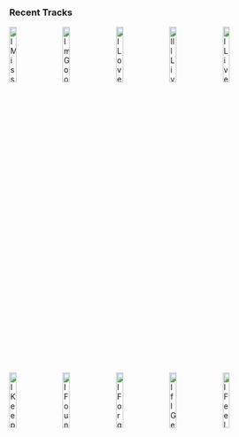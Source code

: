 ### Recent Tracks
[<img src='https://lastfm.freetls.fastly.net/i/u/300x300/21c06b1974a0b3be571fa392815b0ed9.png' width='16%' height='16%' alt='I Miss You'>](https://www.last.fm/music/embody/_/i%2bmiss%2byou)&nbsp;&nbsp;&nbsp;&nbsp;[<img src='https://lastfm.freetls.fastly.net/i/u/300x300/3b3c22493b2d0cccaba6814be80123ee.png' width='16%' height='16%' alt='Im Good'>](https://www.last.fm/music/the%2bmowgli%2527s/_/i%2527m%2bgood)&nbsp;&nbsp;&nbsp;&nbsp;[<img src='https://lastfm.freetls.fastly.net/i/u/300x300/635c844d26acc4452f214b6780c78de1.png' width='16%' height='16%' alt='I Love Yous'>](https://www.last.fm/music/hailee%2bsteinfeld/_/i%2blove%2byou%2527s)&nbsp;&nbsp;&nbsp;&nbsp;[<img src='https://lastfm.freetls.fastly.net/i/u/300x300/cdd4af876bc3b037094ccd58a1b3d91d.png' width='16%' height='16%' alt='Ill Live On'>](https://www.last.fm/music/swanky%2btunes/_/i%2527ll%2blive%2bon)&nbsp;&nbsp;&nbsp;&nbsp;[<img src='https://lastfm.freetls.fastly.net/i/u/300x300/a6db79e1b3744e1a8e871cb913554258.png' width='16%' height='16%' alt='I Lived'>](https://www.last.fm/music/onerepublic/_/i%2blived)&nbsp;&nbsp;&nbsp;&nbsp;<br>[<img src='https://lastfm.freetls.fastly.net/i/u/300x300/05d75f4bf514096b752ccf7bc956fa05.png' width='16%' height='16%' alt='I Keep Forgettin (Every Time Youre Near)'>](https://www.last.fm/music/michael%2bmcdonald/_/i%2bkeep%2bforgettin%2527%2b%2528every%2btime%2byou%2527re%2bnear%2529)&nbsp;&nbsp;&nbsp;&nbsp;[<img src='https://lastfm.freetls.fastly.net/i/u/300x300/6a1adfd2d1cba2128338e7568c3ebde1.png' width='16%' height='16%' alt='I Found U'>](https://www.last.fm/music/passion%2bpit/_/i%2bfound%2bu)&nbsp;&nbsp;&nbsp;&nbsp;[<img src='https://lastfm.freetls.fastly.net/i/u/300x300/8a89bf00eff0d1912f33164d3a15071f.png' width='16%' height='16%' alt='I Forgot That You Existed'>](https://www.last.fm/music/taylor%2bswift/_/i%2bforgot%2bthat%2byou%2bexisted)&nbsp;&nbsp;&nbsp;&nbsp;[<img src='https://lastfm.freetls.fastly.net/i/u/300x300/d23076e68f86656554c2dd393a218caf.png' width='16%' height='16%' alt='If I Get High'>](https://www.last.fm/music/nothing%2bbut%2bthieves/_/if%2bi%2bget%2bhigh)&nbsp;&nbsp;&nbsp;&nbsp;[<img src='https://lastfm.freetls.fastly.net/i/u/300x300/6cfbc8b43e8f0f6ea30d99be7592b280.png' width='16%' height='16%' alt='I Feel Human'>](https://www.last.fm/music/vicetone/_/i%2bfeel%2bhuman)&nbsp;&nbsp;&nbsp;&nbsp;<br>